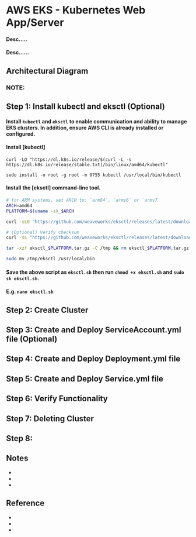 # AWS EKS - Kubernetes Web App/Server
#### Desc.....
#### Desc......

## Architectural Diagram


### NOTE: 

## Step 1: Install kubectl and eksctl (Optional)
#### Install `kubectl` and `eksctl` to enable communication and ability to manage EKS clusters. In addition, ensure AWS CLI is already installed or configured.

#### Install [kubectl]

```
curl -LO "https://dl.k8s.io/release/$(curl -L -s https://dl.k8s.io/release/stable.txt)/bin/linux/amd64/kubectl"

sudo install -o root -g root -m 0755 kubectl /usr/local/bin/kubectl
```

#### Install the [eksctl] command-line tool.


```bash
# for ARM systems, set ARCH to: `arm64`, `armv6` or `armv7`
ARCH=amd64
PLATFORM=$(uname -s)_$ARCH

curl -sLO "https://github.com/weaveworks/eksctl/releases/latest/download/eksctl_$PLATFORM.tar.gz"

# (Optional) Verify checksum
curl -sL "https://github.com/weaveworks/eksctl/releases/latest/download/eksctl_checksums.txt" | grep $PLATFORM | sha256sum --check

tar -xzf eksctl_$PLATFORM.tar.gz -C /tmp && rm eksctl_$PLATFORM.tar.gz

sudo mv /tmp/eksctl /usr/local/bin
```

#### Save the above script as `eksctl.sh` then run `chmod +x eksctl.sh` and `sudo sh eksctl.sh`.

#### E.g. `nano eksctl.sh`


## Step 2: Create Cluster
#### 

## Step 3: Create and Deploy ServiceAccount.yml file (Optional)
#### 

## Step 4: Create and Deploy Deployment.yml file
#### 

## Step 5: Create and Deploy Service.yml file
#### 

## Step 6: Verify Functionality
#### 

## Step 7: Deleting Cluster
#### 

## Step 8: 
#### 

## Notes
* 
* 
* 

## Reference 
* 

* 

* 

